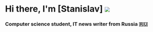 # Hi there, I'm [Stanislav] ![](https://github.com/blackcater/blackcater/raw/main/images/Hi.gif) 
### Computer science student, IT news writer from Russia 🇷🇺




